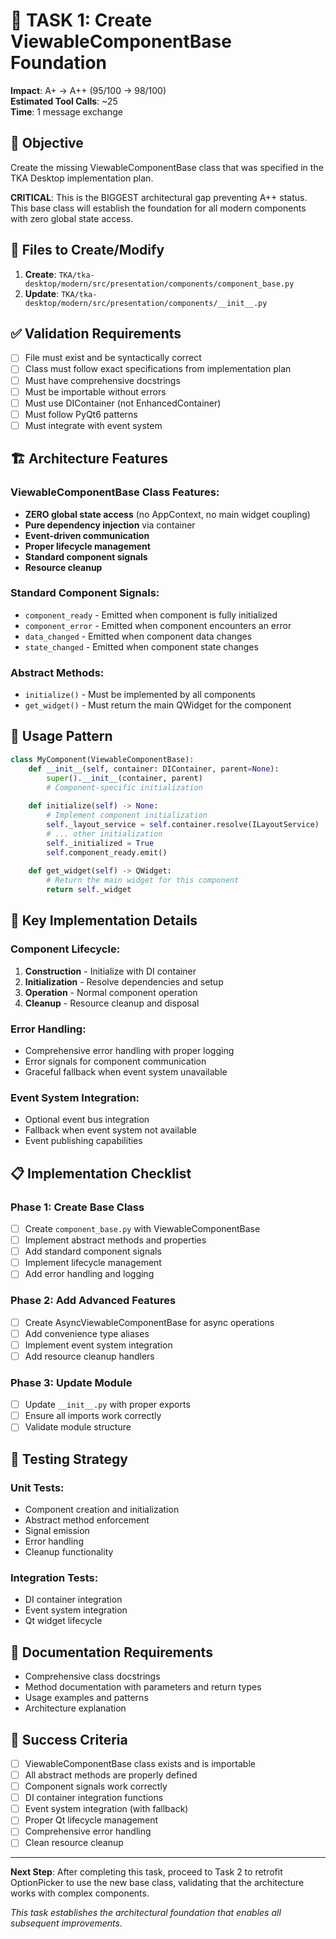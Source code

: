 # 🚀 TASK 1: Create ViewableComponentBase Foundation

**Impact**: A+ → A++ (95/100 → 98/100)  
**Estimated Tool Calls**: ~25  
**Time**: 1 message exchange

## 🎯 Objective

Create the missing ViewableComponentBase class that was specified in the TKA Desktop implementation plan.

**CRITICAL**: This is the BIGGEST architectural gap preventing A++ status. This base class will establish the foundation for all modern components with zero global state access.

## 📁 Files to Create/Modify

1. **Create**: `TKA/tka-desktop/modern/src/presentation/components/component_base.py`
2. **Update**: `TKA/tka-desktop/modern/src/presentation/components/__init__.py`

## ✅ Validation Requirements

- [ ] File must exist and be syntactically correct
- [ ] Class must follow exact specifications from implementation plan
- [ ] Must have comprehensive docstrings
- [ ] Must be importable without errors
- [ ] Must use DIContainer (not EnhancedContainer)
- [ ] Must follow PyQt6 patterns
- [ ] Must integrate with event system

## 🏗️ Architecture Features

### ViewableComponentBase Class Features:
- **ZERO global state access** (no AppContext, no main widget coupling)
- **Pure dependency injection** via container
- **Event-driven communication**
- **Proper lifecycle management**
- **Standard component signals**
- **Resource cleanup**

### Standard Component Signals:
- `component_ready` - Emitted when component is fully initialized
- `component_error` - Emitted when component encounters an error
- `data_changed` - Emitted when component data changes
- `state_changed` - Emitted when component state changes

### Abstract Methods:
- `initialize()` - Must be implemented by all components
- `get_widget()` - Must return the main QWidget for the component

## 🔧 Usage Pattern

```python
class MyComponent(ViewableComponentBase):
    def __init__(self, container: DIContainer, parent=None):
        super().__init__(container, parent)
        # Component-specific initialization
    
    def initialize(self) -> None:
        # Implement component initialization
        self._layout_service = self.container.resolve(ILayoutService)
        # ... other initialization
        self._initialized = True
        self.component_ready.emit()
    
    def get_widget(self) -> QWidget:
        # Return the main widget for this component
        return self._widget
```

## 🎯 Key Implementation Details

### Component Lifecycle:
1. **Construction** - Initialize with DI container
2. **Initialization** - Resolve dependencies and setup
3. **Operation** - Normal component operation
4. **Cleanup** - Resource cleanup and disposal

### Error Handling:
- Comprehensive error handling with proper logging
- Error signals for component communication
- Graceful fallback when event system unavailable

### Event System Integration:
- Optional event bus integration
- Fallback when event system not available
- Event publishing capabilities

## 📋 Implementation Checklist

### Phase 1: Create Base Class
- [ ] Create `component_base.py` with ViewableComponentBase
- [ ] Implement abstract methods and properties
- [ ] Add standard component signals
- [ ] Implement lifecycle management
- [ ] Add error handling and logging

### Phase 2: Add Advanced Features
- [ ] Create AsyncViewableComponentBase for async operations
- [ ] Add convenience type aliases
- [ ] Implement event system integration
- [ ] Add resource cleanup handlers

### Phase 3: Update Module
- [ ] Update `__init__.py` with proper exports
- [ ] Ensure all imports work correctly
- [ ] Validate module structure

## 🧪 Testing Strategy

### Unit Tests:
- Component creation and initialization
- Abstract method enforcement
- Signal emission
- Error handling
- Cleanup functionality

### Integration Tests:
- DI container integration
- Event system integration
- Qt widget lifecycle

## 📖 Documentation Requirements

- Comprehensive class docstrings
- Method documentation with parameters and return types
- Usage examples and patterns
- Architecture explanation

## 🚀 Success Criteria

- [ ] ViewableComponentBase class exists and is importable
- [ ] All abstract methods are properly defined
- [ ] Component signals work correctly
- [ ] DI container integration functions
- [ ] Event system integration (with fallback)
- [ ] Proper Qt lifecycle management
- [ ] Comprehensive error handling
- [ ] Clean resource cleanup

---

**Next Step**: After completing this task, proceed to Task 2 to retrofit OptionPicker to use the new base class, validating that the architecture works with complex components.

*This task establishes the architectural foundation that enables all subsequent improvements.*
